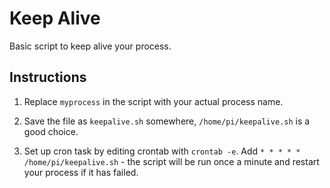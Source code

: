 # Keep Alive

Basic script to keep alive your process.

## Instructions

1. Replace `myprocess` in the script with your actual process name.

2. Save the file as `keepalive.sh` somewhere, `/home/pi/keepalive.sh` is a good choice.

3. Set up cron task by editing crontab with `crontab -e`. Add `* * * * * /home/pi/keepalive.sh` - the script will be run once a minute and restart your process if it has failed.
